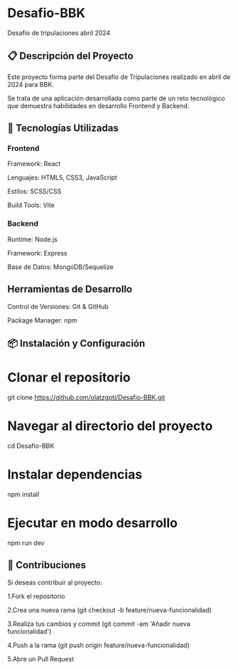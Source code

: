 # Desafio-BBK
Desafio de tripulaciones abril 2024

## 📋 Descripción del Proyecto


Este proyecto forma parte del Desafío de Tripulaciones realizado en abril de 2024 para BBK.  

Se trata de una aplicación desarrollada como parte de un reto tecnológico que demuestra habilidades en desarrollo Frontend y Backend.

## 🚀 Tecnologías Utilizadas

### Frontend

Framework: React

Lenguajes: HTML5, CSS3, JavaScript

Estilos: SCSS/CSS

Build Tools: Vite

### Backend

Runtime: Node.js

Framework: Express

Base de Datos: MongoDB/Sequelize

## Herramientas de Desarrollo

Control de Versiones: Git & GitHub

Package Manager: npm

## 📦 Instalación y Configuración
# Clonar el repositorio
git clone https://github.com/olatzgoti/Desafio-BBK.git

# Navegar al directorio del proyecto
cd Desafio-BBK

# Instalar dependencias
npm install

# Ejecutar en modo desarrollo
npm run dev


## 🤝 Contribuciones
Si deseas contribuir al proyecto:

1.Fork el repositorio

2.Crea una nueva rama (git checkout -b feature/nueva-funcionalidad)

3.Realiza tus cambios y commit (git commit -am 'Añadir nueva funcionalidad')

4.Push a la rama (git push origin feature/nueva-funcionalidad)

5.Abre un Pull Request
